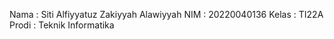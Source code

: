 Nama  : Siti Alfiyyatuz Zakiyyah Alawiyyah
NIM   : 20220040136
Kelas : TI22A
Prodi : Teknik Informatika
